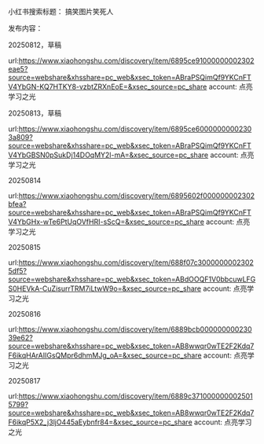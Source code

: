 
小红书搜索标题：
搞笑图片笑死人


发布内容：

20250812，草稿

url:https://www.xiaohongshu.com/discovery/item/6895ce91000000002302eae5?source=webshare&xhsshare=pc_web&xsec_token=ABraPSQimQf9YKCnFTV4YbGN-KQ7HTKY8-vzbtZRXnEoE=&xsec_source=pc_share
account: 点亮学习之光

20250813，草稿

url:https://www.xiaohongshu.com/discovery/item/6895ce60000000002303a809?source=webshare&xhsshare=pc_web&xsec_token=ABraPSQimQf9YKCnFTV4YbGBSN0pSukDj14DOqMY2l-mA=&xsec_source=pc_share
account: 点亮学习之光

20250814

url:https://www.xiaohongshu.com/discovery/item/6895602f000000002302bfea?source=webshare&xhsshare=pc_web&xsec_token=ABraPSQimQf9YKCnFTV4YbGHx-wTe6PtUqOVfHRI-sScQ=&xsec_source=pc_share
account: 点亮学习之光

20250815

url:https://www.xiaohongshu.com/discovery/item/688f07c30000000023025df5?source=webshare&xhsshare=pc_web&xsec_token=ABdOOQF1V0bbcuwLFGS0HEVkA-CuZisurrTRM7iLtwW9o=&xsec_source=pc_share
account: 点亮学习之光

20250816

url:https://www.xiaohongshu.com/discovery/item/6889bcb00000000023039e62?source=webshare&xhsshare=pc_web&xsec_token=AB8wwqr0wTE2F2Kdq7F6ikqHArAIIGsQMpr6dhmMJg_oA=&xsec_source=pc_share
account: 点亮学习之光


20250817

url:https://www.xiaohongshu.com/discovery/item/6889c3710000000025015799?source=webshare&xhsshare=pc_web&xsec_token=AB8wwqr0wTE2F2Kdq7F6ikqP5X2_j3ljO445aEybnfr84=&xsec_source=pc_share
account: 点亮学习之光